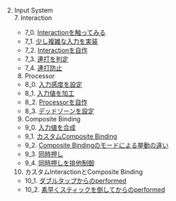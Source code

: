2. Input System  
    7.  Interaction  
    + 7_0. [Interactionを触ってみる](InputSystem7_0.md)  
    + 7_1. [少し複雑な入力を実装](InputSystem7_1.md)   
    + 7_2. [Interactionを自作](InputSystem7_2.md)   
    + 7_3. [連打を判定](InputSystem7_3.md)   
    + 7_4. [連打防止](InputSystem7_4.md)   

    8.  Processor
    + 8_0. [入力感度を設定](InputSystem8_0.md)   
    + 8_1. [入力値を加工](InputSystem8_1.md)  
    + 8_2. [Processorを自作](InputSystem8_2.md)  
    + 8_3. [デッドゾーンを設定](InputSystem8_3.md)  

    9.  Composite Binding
    + 9_0. [入力値を合成](InputSystem9_0.md)  
    + 9_1. [カスタムComposite Binding](InputSystem9_1.md)  
    + 9_2. [Composite Bindingのモードによる挙動の違い](InputSystem9_2.md)  
    + 9_3. [同時押し](InputSystem9_3.md)   
    + 9_4. [同時押しを排他制御](InputSystem9_4.md) 

    10. カスタムInteractionとComposite Binding
    + 10_1. [ダブルタップからのperformed](InputSystem10_1.md)   
    + 10_2. [素早くスティックを倒してからのperformed](InputSystem10_2.md) 

